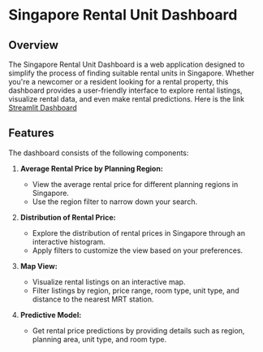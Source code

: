 # Singapore Rental Unit Dashboard

## Overview

The Singapore Rental Unit Dashboard is a web application designed to simplify the process of finding suitable rental units in Singapore. Whether you're a newcomer or a resident looking for a rental property, this dashboard provides a user-friendly interface to explore rental listings, visualize rental data, and even make rental predictions.
Here is the link [Streamlit Dashboard](https://l.messenger.com/l.php?u=https%3A%2F%2Fsingapore-rental-dashboard.streamlit.app%2F&h=AT0ZW69zAMaTqDMwCnLS_wchMbDUp2PFRL44EZVsoSzZGNfTtLBC3dOOOnPoXB7i-2tnGT4zivGExF3nN75U_mBsXvtSUI3JGjJIAFOTopyjTXc-nixGrIh_gp7U9-7Kl9RDYZph9pxpfuL-EOAqE0G_-iI)

## Features

The dashboard consists of the following components:

1. **Average Rental Price by Planning Region:**
   - View the average rental price for different planning regions in Singapore.
   - Use the region filter to narrow down your search.

2. **Distribution of Rental Price:**
   - Explore the distribution of rental prices in Singapore through an interactive histogram.
   - Apply filters to customize the view based on your preferences.

3. **Map View:**
   - Visualize rental listings on an interactive map.
   - Filter listings by region, price range, room type, unit type, and distance to the nearest MRT station.

4. **Predictive Model:**
   - Get rental price predictions by providing details such as region, planning area, unit type, and room type.
